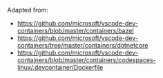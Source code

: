 Adapted from:

- https://github.com/microsoft/vscode-dev-containers/blob/master/containers/bazel
- https://github.com/microsoft/vscode-dev-containers/tree/master/containers/dotnetcore
- https://github.com/microsoft/vscode-dev-containers/blob/master/containers/codespaces-linux/.devcontainer/Dockerfile